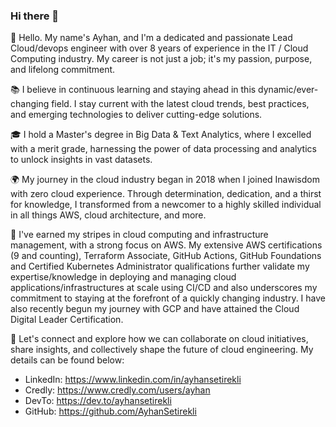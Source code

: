### Hi there 👋

👋 Hello. My name's Ayhan, and I'm a dedicated and passionate Lead Cloud/devops engineer with over 8 years of experience in the IT / Cloud Computing industry. My career is not just a job; it's my passion, purpose, and lifelong commitment.

📚 I believe in continuous learning and staying ahead in this dynamic/ever-changing field. I stay current with the latest cloud trends, best practices, and emerging technologies to deliver cutting-edge solutions.

🎓 I hold a Master's degree in Big Data & Text Analytics, where I excelled with a merit grade, harnessing the power of data processing and analytics to unlock insights in vast datasets.

🌍  My journey in the cloud industry began in 2018 when I joined Inawisdom with zero cloud experience. Through determination, dedication, and a thirst for knowledge, I transformed from a newcomer to a highly skilled individual in all things AWS, cloud architecture, and more.

💼 I've earned my stripes in cloud computing and infrastructure management, with a strong focus on AWS. My extensive AWS certifications (9 and counting), Terraform Associate, GitHub Actions, GitHub Foundations and Certified Kubernetes Administrator qualifications further validate my expertise/knowledge in deploying and managing cloud applications/infrastructures at scale using CI/CD and also underscores my commitment to staying at the forefront of a quickly changing industry. I have also recently begun my journey with GCP and have attained the Cloud Digital Leader Certification. 

🤝 Let's connect and explore how we can collaborate on cloud initiatives, share insights, and collectively shape the future of cloud engineering. My details can be found below:

* LinkedIn: https://www.linkedin.com/in/ayhansetirekli 
* Credly: https://www.credly.com/users/ayhan
* DevTo: https://dev.to/ayhansetirekli
* GitHub: https://github.com/AyhanSetirekli
